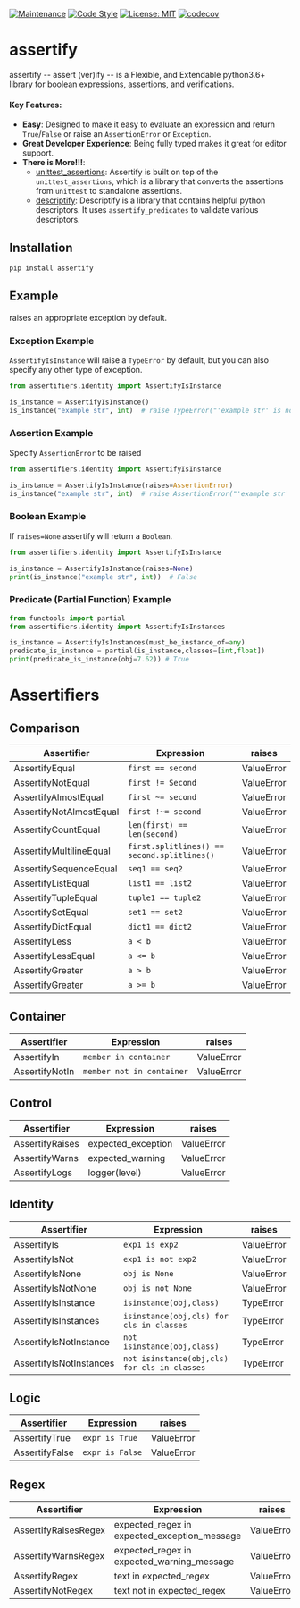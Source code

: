 [![Maintenance](https://img.shields.io/badge/Maintained%3F-yes-green.svg)](https://GitHub.com/Naereen/StrapDown.js/graphs/commit-activity)
[![Code Style](https://img.shields.io/badge/code%20style-black-000000.svg)](https://github.com/ambv/black)
[![License: MIT](https://img.shields.io/badge/License-MIT-blueviolet.svg)](https://opensource.org/licenses/MIT)
[![codecov](https://codecov.io/gh/tybruno/assertify/branch/main/graph/badge.svg?token=ZO94EJFI3G)](https://codecov.io/gh/tybruno/assertify)
# assertify
assertify -- assert (ver)ify -- is a Flexible, and Extendable python3.6+ library for boolean expressions, assertions, and verifications.

#### Key Features:
* **Easy**: Designed to make it easy to evaluate an expression and return `True`/`False` or raise an `AssertionError` or `Exception`.
* **Great Developer Experience**: Being fully typed makes it great for editor support.
* **There is More!!!**:
    * [unittest_assertions](https://github.com/tybruno/unittest_assertions): Assertify is built on top of the `unittest_assertions`, which is a library that converts the assertions from `unittest` to standalone assertions.
    * [descriptify](https://github.com/tybruno/descriptify): Descriptify is a library that contains helpful python descriptors. It uses `assertify_predicates` to validate various descriptors.

## Installation
```bash
pip install assertify
```
## Example
 raises an appropriate exception by default.

### Exception Example
`AssertifyIsInstance` will raise a `TypeError` by default, but you can also specify any other type of exception.

```python
from assertifiers.identity import AssertifyIsInstance

is_instance = AssertifyIsInstance()
is_instance("example str", int)  # raise TypeError("'example str' is not an instance of <class 'int'>")
```
### Assertion Example
Specify `AssertionError` to be raised

```python
from assertifiers.identity import AssertifyIsInstance

is_instance = AssertifyIsInstance(raises=AssertionError)
is_instance("example str", int)  # raise AssertionError("'example str' is not an instance of <class 'int'>")
```
### Boolean Example
If `raises=None` assertify will return a `Boolean`.

```python
from assertifiers.identity import AssertifyIsInstance

is_instance = AssertifyIsInstance(raises=None)
print(is_instance("example str", int))  # False
```

### Predicate (Partial Function) Example
```python
from functools import partial
from assertifiers.identity import AssertifyIsInstances

is_instance = AssertifyIsInstances(must_be_instance_of=any)
predicate_is_instance = partial(is_instance,classes=[int,float])
print(predicate_is_instance(obj=7.62)) # True

```

# Assertifiers
## Comparison
| Assertifier | Expression | raises |
|-----------------|----------------|-----------|
|AssertifyEqual| `first == second`| ValueError|
|AssertifyNotEqual| `first != Second` | ValueError|
|AssertifyAlmostEqual| `first ~= second`| ValueError|
|AssertifyNotAlmostEqual| `first !~= second`| ValueError|
|AssertifyCountEqual| `len(first) == len(second)`| ValueError|
|AssertifyMultilineEqual| `first.splitlines() == second.splitlines()`| ValueError|
|AssertifySequenceEqual| `seq1 == seq2`| ValueError|
|AssertifyListEqual| `list1 == list2`| ValueError|
|AssertifyTupleEqual| `tuple1 == tuple2`| ValueError|
|AssertifySetEqual| `set1 == set2` | ValueError|
|AssertifyDictEqual| `dict1 == dict2`| ValueError|
|AssertifyLess| `a < b`| ValueError|
|AssertifyLessEqual| `a <= b` | ValueError|
|AssertifyGreater| `a > b` | ValueError|
|AssertifyGreater| `a >= b` | ValueError|
## Container
| Assertifier | Expression | raises |
|-----------------|----------------|-----------|
|AssertifyIn| `member in container`| ValueError|
|AssertifyNotIn| `member not in container` | ValueError|
## Control
| Assertifier | Expression | raises |
|-----------------|----------------|-----------|
|AssertifyRaises| expected_exception | ValueError|
|AssertifyWarns| expected_warning| ValueError|
|AssertifyLogs| logger(level) | ValueError|
## Identity
| Assertifier | Expression | raises |
|-----------------|----------------|-----------|
|AssertifyIs| `exp1 is exp2`| ValueError|
|AssertifyIsNot| `exp1 is not exp2`| ValueError|
|AssertifyIsNone| `obj is None`| ValueError|
|AssertifyIsNotNone| `obj is not None`| ValueError|
|AssertifyIsInstance| `isinstance(obj,class)` | TypeError|
|AssertifyIsInstances| `isinstance(obj,cls) for cls in classes` | TypeError|
|AssertifyIsNotInstance| `not isinstance(obj,class)` | TypeError|
|AssertifyIsNotInstances| `not isinstance(obj,cls) for cls in classes` | TypeError|
## Logic
| Assertifier | Expression | raises |
|-----------------|----------------|-----------|
|AssertifyTrue| `expr is True`| ValueError|
|AssertifyFalse| `expr is False` | ValueError|
## Regex
| Assertifier | Expression | raises |
|-----------------|----------------|-----------|
|AssertifyRaisesRegex| expected_regex in expected_exception_message | ValueError|
|AssertifyWarnsRegex| expected_regex in expected_warning_message | ValueError|
|AssertifyRegex| text in expected_regex| ValueError|
|AssertifyNotRegex| text not in expected_regex| ValueError| 